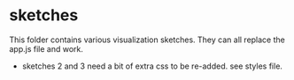 # sketches

This folder contains various visualization sketches. They can all replace the app.js file
and work.

* sketches 2 and 3 need a bit of extra css to be re-added. see styles file.
